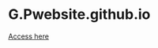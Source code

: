 # G.Pwebsite.github.io

<a href="https://luizrio.github.io/G.Pwebsite.github.io/" target="_blank">Access here</a>
